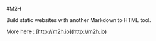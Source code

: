 #M2H

Build static websites with another Markdown to HTML tool.  

More here :  [http://m2h.io](http://m2h.io)

